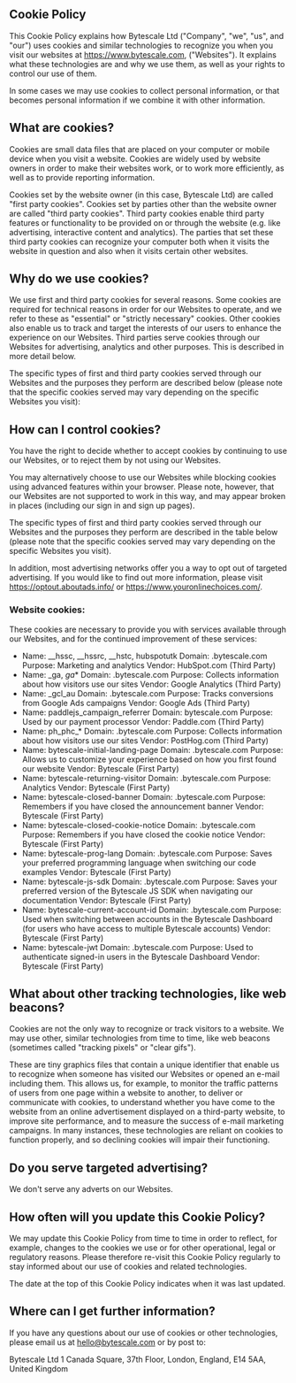 Cookie Policy
-------------

This Cookie Policy explains how Bytescale Ltd ("Company", "we", "us", and "our") uses cookies and similar technologies to recognize you when you visit our websites at https://www.bytescale.com, ("Websites"). It explains what these technologies are and why we use them, as well as your rights to control our use of them.

In some cases we may use cookies to collect personal information, or that becomes personal information if we combine it with other information.

## What are cookies?

Cookies are small data files that are placed on your computer or mobile device when you visit a website. Cookies are widely used by website owners in order to make their websites work, or to work more efficiently, as well as to provide reporting information.

Cookies set by the website owner (in this case, Bytescale Ltd) are called "first party cookies". Cookies set by parties other than the website owner are called "third party cookies". Third party cookies enable third party features or functionality to be provided on or through the website (e.g. like advertising, interactive content and analytics). The parties that set these third party cookies can recognize your computer both when it visits the website in question and also when it visits certain other websites.

## Why do we use cookies?

We use first and third party cookies for several reasons. Some cookies are required for technical reasons in order for our Websites to operate, and we refer to these as "essential" or "strictly necessary" cookies. Other cookies also enable us to track and target the interests of our users to enhance the experience on our Websites. Third parties serve cookies through our Websites for advertising, analytics and other purposes. This is described in more detail below.

The specific types of first and third party cookies served through our Websites and the purposes they perform are described below (please note that the specific cookies served may vary depending on the specific Websites you visit):

## How can I control cookies?

You have the right to decide whether to accept cookies by continuing to use our Websites, or to reject them by not using our Websites.

You may alternatively choose to use our Websites while blocking cookies using advanced features within your browser. Please note, however, that our Websites are not supported to work in this way, and may appear broken in places (including our sign in and sign up pages).

The specific types of first and third party cookies served through our Websites and the purposes they perform are described in the table below (please note that the specific cookies served may vary depending on the specific Websites you visit).

In addition, most advertising networks offer you a way to opt out of targeted advertising. If you would like to find out more information, please visit https://optout.aboutads.info/ or https://www.youronlinechoices.com/.

### Website cookies:

These cookies are necessary to provide you with services available through our Websites, and for the continued improvement of these services:

-  Name: __hssc, __hssrc, __hstc, hubspotutk
   Domain: .bytescale.com
   Purpose: Marketing and analytics
   Vendor: HubSpot.com (Third Party)
-  Name: _ga, _ga_*
   Domain: .bytescale.com
   Purpose: Collects information about how visitors use our sites
   Vendor: Google Analytics (Third Party)
-  Name: _gcl_au
   Domain: .bytescale.com
   Purpose: Tracks conversions from Google Ads campaigns
   Vendor: Google Ads (Third Party)
-  Name: paddlejs_campaign_referrer
   Domain: bytescale.com
   Purpose: Used by our payment processor
   Vendor: Paddle.com (Third Party)
-  Name: ph_phc_*
   Domain: .bytescale.com
   Purpose: Collects information about how visitors use our sites
   Vendor: PostHog.com (Third Party)
-  Name: bytescale-initial-landing-page
   Domain: .bytescale.com
   Purpose: Allows us to customize your experience based on how you first found our website
   Vendor: Bytescale (First Party)
-  Name: bytescale-returning-visitor
   Domain: .bytescale.com
   Purpose: Analytics
   Vendor: Bytescale (First Party)
-  Name: bytescale-closed-banner
   Domain: .bytescale.com
   Purpose: Remembers if you have closed the announcement banner
   Vendor: Bytescale (First Party)
-  Name: bytescale-closed-cookie-notice
   Domain: .bytescale.com
   Purpose: Remembers if you have closed the cookie notice
   Vendor: Bytescale (First Party)
-  Name: bytescale-prog-lang
   Domain: .bytescale.com
   Purpose: Saves your preferred programming language when switching our code examples
   Vendor: Bytescale (First Party)
-  Name: bytescale-js-sdk
   Domain: .bytescale.com
   Purpose: Saves your preferred version of the Bytescale JS SDK when navigating our documentation
   Vendor: Bytescale (First Party)
-  Name: bytescale-current-account-id
   Domain: .bytescale.com
   Purpose: Used when switching between accounts in the Bytescale Dashboard (for users who have access to multiple Bytescale accounts)
   Vendor: Bytescale (First Party)
-  Name: bytescale-jwt
   Domain: .bytescale.com
   Purpose: Used to authenticate signed-in users in the Bytescale Dashboard
   Vendor: Bytescale (First Party)


## What about other tracking technologies, like web beacons?

Cookies are not the only way to recognize or track visitors to a website. We may use other, similar technologies from time to time, like web beacons (sometimes called "tracking pixels" or "clear gifs"). 

These are tiny graphics files that contain a unique identifier that enable us to recognize when someone has visited our Websites or opened an e-mail including them. This allows us, for example, to monitor the traffic patterns of users from one page within a website to another, to deliver or communicate with cookies, to understand whether you have come to the website from an online advertisement displayed on a third-party website, to improve site performance, and to measure the success of e-mail marketing campaigns. In many instances, these technologies are reliant on cookies to function properly, and so declining cookies will impair their functioning.

## Do you serve targeted advertising?

We don't serve any adverts on our Websites.

## How often will you update this Cookie Policy?

We may update this Cookie Policy from time to time in order to reflect, for example, changes to the cookies we use or for other operational, legal or regulatory reasons. Please therefore re-visit this Cookie Policy regularly to stay informed about our use of cookies and related technologies.

The date at the top of this Cookie Policy indicates when it was last updated.

## Where can I get further information?
 
If you have any questions about our use of cookies or other technologies, please email us at hello@bytescale.com or by post to:

Bytescale Ltd
1 Canada Square, 37th Floor,
London, 
England,
E14 5AA,
United Kingdom